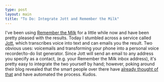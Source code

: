 ```yaml
---
type: post
layout: main
title: "To Do: Integrate Jott and Remember the Milk"
---
```

I've been using [Remember the Milk](http://www.rememberthemilk.com) for a
little while now and have been pretty pleased with the results. Today I
stumbled across a service called [Jott](http://www.jott.com), which
transcribes voice into text and can emails you the result. Two obvious uses:
voicemails and transforming your phone into a personal voice recorder/to-do
list generator. Since Jott will send an email to any address you specify as a
contact, (e.g. your Remember the Milk inbox address), it's pretty easy to
integrate the two yourself by hand; however, poking around their blog revealed
that the smart people over there have [already thought of
that](http://blog.rememberthemilk.com/2007/11/jott-your-tasks.html) and have
automated the process. Kudos.

